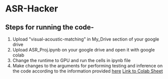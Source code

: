 # ASR-Hacker
## Steps for running the code-
1) Upload "visual-acoustic-matching" in My_Drive section of your google drive
2) Upload ASR_Proj.ipynb on your google drive and open it with google colab
3) Change the runtime to GPU and run the cells in ipynb file
4) Make changes to the arguments for performing testing and inference on the code according to the information provided [here](https://github.com/facebookresearch/visual-acoustic-matching/tree/main)
[Link to Colab Sheet](https://colab.research.google.com/drive/1asDGXRT2mPQM4yQQLluz60Vukhthkcyl?usp=sharing)
